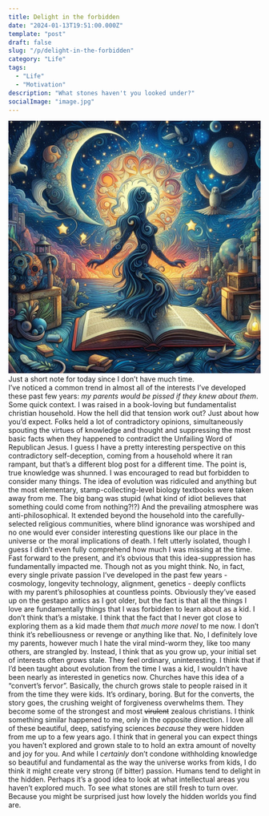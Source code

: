```yaml
---
title: Delight in the forbidden
date: "2024-01-13T19:51:00.000Z"
template: "post"
draft: false
slug: "/p/delight-in-the-forbidden"
category: "Life"
tags:
  - "Life"
  - "Motivation"
description: "What stones haven't you looked under?"
socialImage: "image.jpg"
---
```


![The abstract feeling of wonder, bing image creator](image.jpg)  
Just a short note for today since I don’t have much time.  
I’ve noticed a common trend in almost all of the interests I’ve developed these past few years: *my parents would be pissed if they knew about them*. Some quick context. I was raised in a book-loving but fundamentalist christian household. How the hell did that tension work out? Just about how you’d expect. Folks held a lot of contradictory opinions, simultaneously spouting the virtues of knowledge and thought and suppressing the most basic facts when they happened to contradict the Unfailing Word of Republican Jesus. I guess I have a pretty interesting perspective on this contradictory self-deception, coming from a household where it ran rampant, but that’s a different blog post for a different time. The point is, true knowledge was shunned. I was encouraged to read but forbidden to consider many things. The idea of evolution was ridiculed and anything but the most elementary, stamp-collecting-level biology textbooks were taken away from me. The big bang was stupid (what kind of idiot believes that something could come from nothing?!?) And the prevailing atmosphere was anti-philosophical. It extended beyond the household into the carefully-selected religious communities, where blind ignorance was worshiped and no one would ever consider interesting questions like our place in the universe or the moral implications of death. I felt utterly isolated, though I guess I didn’t even fully comprehend how much I was missing at the time.  
Fast forward to the present, and it’s obvious that this idea-suppression has fundamentally impacted me. Though not as you might think. No, in fact, every single private passion I’ve developed in the past few years - cosmology, longevity technology, alignment, genetics - deeply conflicts with my parent’s philosophies at countless points. Obviously they’ve eased up on the gestapo antics as I got older, but the fact is that all the things I love are fundamentally things that I was forbidden to learn about as a kid. I don’t think that’s a mistake. I think that the fact that I never got close to exploring them as a kid made them *that much more novel* to me now. I don’t think it’s rebelliousness or revenge or anything like that. No, I definitely love my parents, however much I hate the viral mind-worm they, like too many others, are strangled by. Instead, I think that as you grow up, your initial set of interests often grows stale. They feel ordinary, uninteresting. I think that if I’d been taught about evolution from the time I was a kid, I wouldn’t have been nearly as interested in genetics now. Churches have this idea of a “convert’s fervor”. Basically, the church grows stale to people raised in it from the time they were kids. It’s ordinary, boring. But for the converts, the story goes, the crushing weight of forgiveness overwhelms them. They become some of the strongest and most ~~virulent~~ zealous christians. I think something similar happened to me, only in the opposite direction. I love all of these beautiful, deep, satisfying sciences *because* they were hidden from me up to a few years ago. I think that in general you can expect things you haven’t explored and grown stale to to hold an extra amount of novelty and joy for you. And while I *certainly* don’t condone withholding knowledge so beautiful and fundamental as the way the universe works from kids, I do think it might create very strong (if bitter) passion. Humans tend to delight in the hidden. Perhaps it’s a good idea to look at what intellectual areas you haven’t explored much. To see what stones are still fresh to turn over. Because you might be surprised just how lovely the hidden worlds you find are.  
